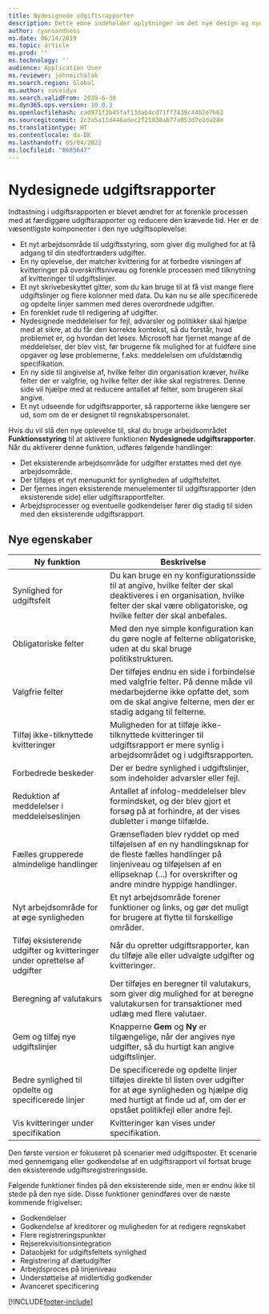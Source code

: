 ```yaml
---
title: Nydesignede udgiftsrapporter
description: Dette emne indeholder oplysninger om det nye design og nyudviklede oplevelse med registrering i udgiftsrapporter.
author: ryansandness
ms.date: 06/14/2019
ms.topic: article
ms.prod: ''
ms.technology: ''
audience: Application User
ms.reviewer: johnmichalak
ms.search.region: Global
ms.author: suvaidya
ms.search.validFrom: 2019-6-30
ms.dyn365.ops.version: 10.0.3
ms.openlocfilehash: cad971f3b45faf13dab4cd71ff7439c44b2e7b61
ms.sourcegitcommit: 2c2a5a11d446adec2f21030ab77a053d7e2da28e
ms.translationtype: HT
ms.contentlocale: da-DK
ms.lasthandoff: 05/04/2022
ms.locfileid: "8685647"
---
```

# <a name="redesigned-expense-reports"></a>Nydesignede udgiftsrapporter

Indtastning i udgiftsrapporten er blevet ændret for at forenkle processen med at færdiggøre udgiftsrapporter og reducere den krævede tid. Her er de væsentligste komponenter i den nye udgiftsoplevelse:

- Et nyt arbejdsområde til udgiftsstyring, som giver dig mulighed for at få adgang til din stedfortræders udgifter.
- En ny oplevelse, der matcher kvittering for at forbedre visningen af kvitteringer på overskriftsniveau og forenkle processen med tilknytning af kvitteringer til udgiftslinjer.
- Et nyt skrivebeskyttet gitter, som du kan bruge til at få vist mange flere udgiftslinjer og flere kolonner med data. Du kan nu se alle specificerede og opdelte linjer sammen med deres overordnede udgifter.
- En forenklet rude til redigering af udgifter.
- Nydesignede meddelelser for fejl, advarsler og politikker skal hjælpe med at sikre, at du får den korrekte kontekst, så du forstår, hvad problemet er, og hvordan det løses. Microsoft har fjernet mange af de meddelelser, der blev vist, før brugerne fik mulighed for at fuldføre sine opgaver og løse problemerne, f.eks. meddelelsen om ufuldstændig specifikation.
- En ny side til angivelse af, hvilke felter din organisation kræver, hvilke felter der er valgfrie, og hvilke felter der ikke skal registreres. Denne side vil hjælpe med at reducere antallet af felter, som brugeren skal angive.
- Et nyt udseende for udgiftsrapporter, så rapporterne ikke længere ser ud, som om de er designet til regnskabspersonalet.

Hvis du vil slå den nye oplevelse til, skal du bruge arbejdsområdet **Funktionsstyring** til at aktivere funktionen **Nydesignede udgiftsrapporter**. Når du aktiverer denne funktion, udføres følgende handlinger:

- Det eksisterende arbejdsområde for udgifter erstattes med det nye arbejdsområde.
- Der tilføjes et nyt menupunkt for synligheden af udgiftsfeltet.
- Der fjernes ingen eksisterende menuelementer til udgiftsrapporter (den eksisterende side) eller udgiftsrapportfelter.
- Arbejdsprocesser og eventuelle godkendelser fører dig stadig til siden med den eksisterende udgiftsrapport.

## <a name="new-features"></a>Nye egenskaber

| Ny funktion | Beskrivelse |
|---|----|
| Synlighed for udgiftsfelt | Du kan bruge en ny konfigurationsside til at angive, hvilke felter der skal deaktiveres i en organisation, hvilke felter der skal være obligatoriske, og hvilke felter der skal anbefales. |
| Obligatoriske felter | Med den nye simple konfiguration kan du gøre nogle af felterne obligatoriske, uden at du skal bruge politikstrukturen. |
| Valgfrie felter | Der tilføjes endnu en side i forbindelse med valgfrie felter. På denne måde vil medarbejderne ikke opfatte det, som om de skal angive felterne, men der er stadig adgang til felterne. |
| Tilføj ikke-tilknyttede kvitteringer | Muligheden for at tilføje ikke-tilknyttede kvitteringer til udgiftsrapport er mere synlig i arbejdsområdet og i udgiftsrapporten. |
| Forbedrede beskeder | Der er bedre synlighed i udgiftslinjer, som indeholder advarsler eller fejl. |
| Reduktion af meddelelser i meddelelseslinjen| Antallet af infolog-meddelelser blev formindsket, og der blev gjort et forsøg på at forhindre, at der vises dubletter i mange tilfælde. |
| Fælles grupperede almindelige handlinger | Grænsefladen blev ryddet op med tilføjelsen af en ny handlingsknap for de fleste fælles handlinger på linjeniveau og tilføjelsen af en ellipseknap (...) for overskrifter og andre mindre hyppige handlinger. |
| Nyt arbejdsområde for at øge synligheden | Et nyt arbejdsområde forener funktioner og links, og gør det muligt for brugere at flytte til forskellige områder. |
| Tilføj eksisterende udgifter og kvitteringer under oprettelse af udgifter | Når du opretter udgiftsrapporter, kan du tilføje alle eller udvalgte udgifter og kvitteringer. |
| Beregning af valutakurs | Der tilføjes en beregner til valutakurs, som giver dig mulighed for at beregne valutakursen for transaktioner med udlæg med flere valutaer. |
| Gem og tilføj nye udgiftslinjer | Knapperne **Gem** og **Ny** er tilgængelige, når der angives nye udgifter, så du hurtigt kan angive udgiftslinjer. |
| Bedre synlighed til opdelte og specificerede linjer | De specificerede og opdelte linjer tilføjes direkte til listen over udgifter for at øge synligheden og hjælpe dig med hurtigt at finde ud af, om der er opstået politikfejl eller andre fejl. |
| Vis kvitteringer under specifikation | Kvitteringer kan vises under specifikation. |

Den første version er fokuseret på scenarier med udgiftsposter. Et scenarie med gennemgang eller godkendelse af en udgiftsrapport vil fortsat bruge den eksisterende udgiftsregistreringsside.

Følgende funktioner findes på den eksisterende side, men er endnu ikke til stede på den nye side. Disse funktioner genindføres over de næste kommende frigivelser:

- Godkendelser
- Godkendelse af kreditorer og muligheden for at redigere regnskabet
- Flere registreringspunkter
- Rejserekvisitionsintegration
- Dataobjekt for udgiftsfeltets synlighed
- Registrering af diætudgifter
- Arbejdsproces på linjeniveau
- Understøttelse af midlertidig godkender
- Avanceret specificering


[!INCLUDE[footer-include](../includes/footer-banner.md)]